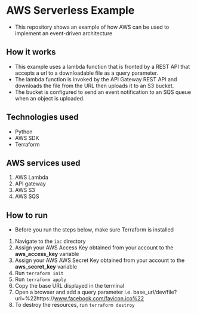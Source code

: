 # AWS Serverless Example
- This repository shows an example of how AWS can be used to implement an event-driven architecture

## How it works
- This example uses a lambda function that is fronted by a REST API that accepts a url to a downloadable file as a query parameter.
- The lambda function is invoked by the API Gateway REST API and downloads the file from the URL then uploads it to an S3 bucket.
- The bucket is configured to send an event notification to an SQS queue when an object is uploaded.

## Technologies used
- Python
- AWS SDK
- Terraform

## AWS services used
1. AWS Lambda
2. API gateway
3. AWS S3
4. AWS SQS

## How to run
- Before you run the steps below, make sure Terraform is installed
1. Navigate to the `iac` directory
2. Assign your AWS Access Key obtained from your account to the **aws_access_key** variable
3. Assign your AWS AWS Secret Key obtained from your account to the **aws_secret_key** variable
4. Run `terraform init`
5. Run `terraform apply`
6. Copy the base URL displayed in the terminal
7. Open a browser and add a query parameter i.e. base_url/dev/file?url=%22https://www.facebook.com/favicon.ico%22
6. To destroy the resources, run `terraform destroy`
